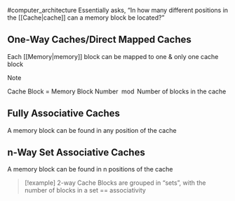 #computer_architecture 
Essentially asks, “In how many different positions in the [[Cache|cache]] can a memory block be located?”

## One-Way Caches/Direct Mapped Caches
Each [[Memory|memory]] block can be mapped to one & only one cache block
>[!note] 
>Cache Block = Memory Block Number$\mod{\text{Number of blocks in the cache}}$ 

## Fully Associative Caches
A memory block can be found in any position of the cache

## n-Way Set Associative Caches
A memory block can be found in n positions of the cache
>[!example] 2-way Cache
>Blocks are grouped in “sets”, with the number of blocks in a set == associativity